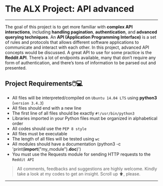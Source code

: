 # The ALX Project: API advanced
-------------

The goal of this project is to get more familiar with __complex API interactions__, 
including __handling pagination__, __authentication__, and __advanced querying techniques__.
An __API (Application Programming Interface)__ is a set of rules and protocols that 
allows different software applications to communicate and interact with each other. 
In this project, advanced API concepts would be discussed.
A great API to use for some practice is the __Reddit API__. 
There’s a lot of endpoints available, many that don’t require any form of authentication, 
and there’s tons of information to be parsed out and presented. 


## Project Requirements:computer_mouse::computer:

- All files will be interpreted/compiled on `Ubuntu 14.04 LTS` using __python3__ (`version 3.4.3`)
- All files should end with a new line
- The first line of all files should be exactly `#!/usr/bin/python3`
- Libraries imported in your Python files must be organized in alphabetical order
- All codes should use the `PEP 8 style`
- All files must be executable
- The length of all files will be tested using `wc`
- All modules should have a documentation (python3 -c 'print(__import__("my_module").__doc__)')
- You must use the Requests module for sending HTTP requests to the `Reddit API`



> All comments, feedbacks and suggestions are highly welcome. Kindly take a look at my
codes to get an insight. Scroll up :arrow_up:, please.

-------

